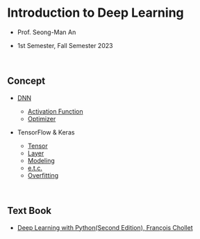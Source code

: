 # Introduction to Deep Learning

- Prof. Seong-Man An

- 1st Semester, Fall Semester 2023

</br>

## Concept

- [DNN](https://velog.io/@jayarnim/DNN)
  - [Activation Function](https://velog.io/@jayarnim/Activation-Function)
  - [Optimizer](https://velog.io/@jayarnim/Optimizer)

- TensorFlow & Keras
  - [Tensor]()
  - [Layer]()
  - [Modeling]()
  - [e.t.c.]()
  - [Overfitting]()

</br>

## Text Book

- [Deep Learning with Python(Second Edition), François Chollet](https://search.shopping.naver.com/book/catalog/34106017621)
